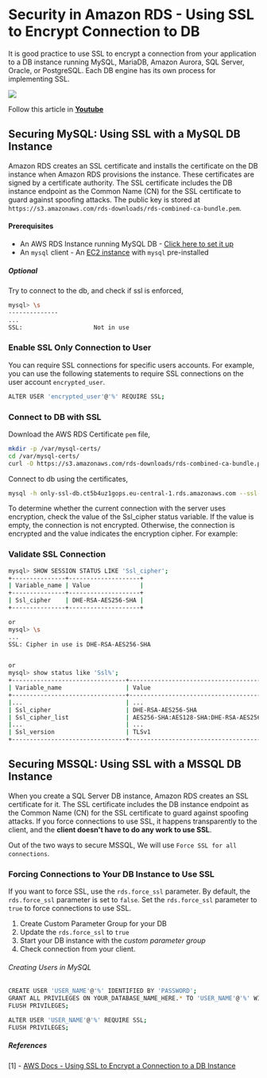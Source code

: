 # Security in Amazon RDS - Using SSL to Encrypt Connection to DB

It is good practice to use SSL to encrypt a connection from your application to a DB instance running MySQL, MariaDB, Amazon Aurora, SQL Server, Oracle, or PostgreSQL. Each DB engine has its own process for implementing SSL.

![](https://raw.githubusercontent.com/miztiik/AWS-Demos/master/How-To/setup-ssl-connection-to-rds/images/SSL-to-RDS.png)

Follow this article in **[Youtube](https://www.youtube.com/channel/UC_evcfxhjjui5hChhLE08tQ/playlists)**

## Securing MySQL: Using SSL with a MySQL DB Instance
Amazon RDS creates an SSL certificate and installs the certificate on the DB instance when Amazon RDS provisions the instance. These certificates are signed by a certificate authority. The SSL certificate includes the DB instance endpoint as the Common Name (CN) for the SSL certificate to guard against spoofing attacks. The public key is stored at `https://s3.amazonaws.com/rds-downloads/rds-combined-ca-bundle.pem`.

#### Prerequisites
 - An AWS RDS Instance running MySQL DB - [Click here to set it up](https://youtu.be/iwTHRT9p6fI?t=30)
 - An `mysql` client - An [EC2 instance](https://youtu.be/N_mP4mIqK8A) with `mysql` pre-installed

##### Optional
Try to connect to the db, and check if ssl is enforced,
```sh
mysql> \s
--------------
...
SSL:                    Not in use
```

### Enable SSL Only Connection to User
You can require SSL connections for specific users accounts. For example, you can use the following statements to require SSL connections on the user account `encrypted_user`.

```sh
ALTER USER 'encrypted_user'@'%' REQUIRE SSL; 
```

### Connect to DB with SSL
Download the AWS RDS Certificate `pem` file,
```sh
mkdir -p /var/mysql-certs/
cd /var/mysql-certs/
curl -O https://s3.amazonaws.com/rds-downloads/rds-combined-ca-bundle.pem
```
Connect to db using the certificates,
```sh
mysql -h only-ssl-db.ct5b4uz1gops.eu-central-1.rds.amazonaws.com --ssl-ca=/var/mysql-certs/rds-combined-ca-bundle.pem --ssl-mode=REQUIRED -u onlyssldbusr -P 3306 -p
```

To determine whether the current connection with the server uses encryption, check the value of the Ssl_cipher status variable. If the value is empty, the connection is not encrypted. Otherwise, the connection is encrypted and the value indicates the encryption cipher. For example:


### Validate SSL Connection
```sh
mysql> SHOW SESSION STATUS LIKE 'Ssl_cipher';
+---------------+--------------------+
| Variable_name | Value              |
+---------------+--------------------+
| Ssl_cipher    | DHE-RSA-AES256-SHA |
+---------------+--------------------+

or
mysql> \s
...
SSL: Cipher in use is DHE-RSA-AES256-SHA


or
mysql> show status like 'Ssl%';
+--------------------------------+---------------------------------------------------------------------------------------------------+
| Variable_name                  | Value                                                                                             |
+--------------------------------+---------------------------------------------------------------------------------------------------+
|...                             | ...                                                                                               |
| Ssl_cipher                     | DHE-RSA-AES256-SHA                                                                                |
| Ssl_cipher_list                | AES256-SHA:AES128-SHA:DHE-RSA-AES256-SHA:DHE-DSS-AES256-SHA:DHE-RSA-AES128-SHA:DHE-DSS-AES128-SHA |
|...                             | ...                                                                                               |
| Ssl_version                    | TLSv1                                                                                             |
+--------------------------------+---------------------------------------------------------------------------------------------------+


```

## Securing MSSQL: Using SSL with a MSSQL DB Instance
When you create a SQL Server DB instance, Amazon RDS creates an SSL certificate for it. The SSL certificate includes the DB instance endpoint as the Common Name (CN) for the SSL certificate to guard against spoofing attacks. If you force connections to use SSL, it happens transparently to the client, and the **client doesn't have to do any work to use SSL**.

 Out of the two ways to secure MSSQL, We will use `Force SSL for all connections`.

### Forcing Connections to Your DB Instance to Use SSL
If you want to force SSL, use the `rds.force_ssl` parameter. By default, the `rds.force_ssl` parameter is set to `false`. Set the `rds.force_ssl` parameter to `true` to force connections to use SSL.

1. Create Custom Parameter Group for your DB
1. Update the `rds.force_ssl` to `true`
1. Start your DB instance with the _custom parameter group_
1. Check connection from your client.


###### Creating Users in MySQL
```sh
CREATE USER 'USER_NAME'@'%' IDENTIFIED BY 'PASSWORD';
GRANT ALL PRIVILEGES ON YOUR_DATABASE_NAME_HERE.* TO 'USER_NAME'@'%' WITH GRANT OPTION;
FLUSH PRIVILEGES;

ALTER USER 'USER_NAME'@'%' REQUIRE SSL;
FLUSH PRIVILEGES;
```

##### References
[1] - [AWS Docs - Using SSL to Encrypt a Connection to a DB Instance](https://docs.aws.amazon.com/AmazonRDS/latest/UserGuide/UsingWithRDS.SSL.html)
